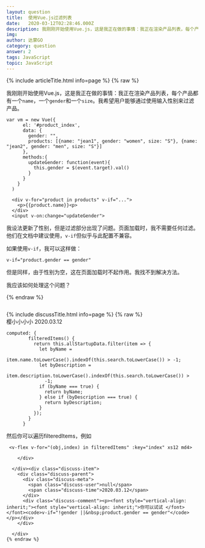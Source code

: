 ```yaml
---
layout: question
title:  使用Vue.js过滤列表
date:   2020-03-12T02:28:46.000Z
description: 我刚刚开始使用Vue.js，这是我正在做的事情：我正在渲染产品列表，每个产品都有一个name，一个gender和一个size。我希望用户能够通过使用输入性...
img: 
author: 达蒙GO
category: question
answer: 2
tags: JavaScript
topic: JavaScript
---
```

<div class="article-root">
  <div class="article">
    {% include articleTitle.html info=page %}
    {% raw %}
    <div class="article-content"><p><font style="vertical-align: inherit;"><font style="vertical-align: inherit;">我刚刚开始使用Vue.js，这是我正在做的事情：我正在渲染产品列表，每个产品都有一个</font></font><code>name</code><font style="vertical-align: inherit;"><font style="vertical-align: inherit;">，一个</font></font><code>gender</code><font style="vertical-align: inherit;"><font style="vertical-align: inherit;">和一个</font></font><code>size</code><font style="vertical-align: inherit;"><font style="vertical-align: inherit;">。</font><font style="vertical-align: inherit;">我希望用户能够通过使用输入性别来过滤产品。</font></font></p>

<pre><code>var vm = new Vue({<font></font>
      el: '#product_index',<font></font>
      data: {<font></font>
        gender: "",<font></font>
        products: [{name: "jean1", gender: "women", size: "S"}, {name: "jean2", gender: "men", size: "S"}]<font></font>
      },<font></font>
      methods:{<font></font>
        updateGender: function(event){<font></font>
          this.gender = $(event.target).val()<font></font>
        }<font></font>
      }<font></font>
    }<font></font>
  )<font></font>
<font></font>
  &lt;div v-for="product in products" v-if="..."&gt;<font></font>
    &lt;p&gt;{{product.name}}&lt;p&gt;<font></font>
  &lt;/div&gt;<font></font>
  &lt;input v-on:change="updateGender"&gt;<font></font>
</code></pre>

<p><font style="vertical-align: inherit;"><font style="vertical-align: inherit;">我设法更新了性别，但是过滤部分出现了问题。</font><font style="vertical-align: inherit;">页面加载时，我不需要任何过滤。</font><font style="vertical-align: inherit;">他们在文档中建议使用，</font></font><code>v-if</code><font style="vertical-align: inherit;"><font style="vertical-align: inherit;">但似乎与此配置不兼容。</font></font></p>

<p><font style="vertical-align: inherit;"><font style="vertical-align: inherit;">如果使用</font></font><code>v-if</code><font style="vertical-align: inherit;"><font style="vertical-align: inherit;">，我可以这样做：</font></font></p>

<pre><code>v-if="product.gender == gender" 
</code></pre>

<p><font style="vertical-align: inherit;"><font style="vertical-align: inherit;">但是同样，由于性别为空，这在页面加载时不起作用。</font><font style="vertical-align: inherit;">我找不到解决方法。</font></font></p>

<p><font style="vertical-align: inherit;"><font style="vertical-align: inherit;">我应该如何处理这个问题？</font></font></p></div>
    {% endraw %}
  </div>
  <p style="height: 0;width:0;overflow: hidden;"> 第890篇《使用Vue.js过滤列表》来自Winter(https://github.com/aiyld/aiyld.github.io)的站点</p>
  <div class="discuss-wrapper">
    {% include discussTitle.html info=page %}
    {% raw %}
    <div class="discuss-item">
        <div class="discuss-parent">
          <div class="discuss-meta">
            <span class="discuss-user">樱小小小小</span>
            <span class="discuss-time">2020.03.12</span>
          </div>
          <div class="discuss-comment"><pre><code>computed: {<font></font>
        filteredItems() {<font></font>
          return this.allStartupData.filter(item =&gt; {<font></font>
            let byName =<font></font>
              item.name.toLowerCase().indexOf(this.search.toLowerCase()) &gt; -1;<font></font>
            let byDescription =<font></font>
              item.description.toLowerCase().indexOf(this.search.toLowerCase()) &gt;<font></font>
              -1;<font></font>
            if (byName === true) {<font></font>
              return byName;<font></font>
            } else if (byDescription === true) {<font></font>
              return byDescription;<font></font>
            }<font></font>
          });<font></font>
        }<font></font>
      }<font></font>
</code></pre>

<p><font style="vertical-align: inherit;"><font style="vertical-align: inherit;">然后你可以遍历filteredItems，例如 </font></font></p>

<pre><code> &lt;v-flex v-for="(obj,index) in filteredItems" :key="index" xs12 md4&gt;
</code></pre></div>
        </div>
        
      </div><div class="discuss-item">
        <div class="discuss-parent">
          <div class="discuss-meta">
            <span class="discuss-user">null</span>
            <span class="discuss-time">2020.03.12</span>
          </div>
          <div class="discuss-comment"><p><font style="vertical-align: inherit;"><font style="vertical-align: inherit;">你可以试试 </font></font><code>v-if="!gender ||&nbsp;product.gender == gender"</code></p></div>
        </div>
        
      </div>
    {% endraw %}
  </div>
<div>
